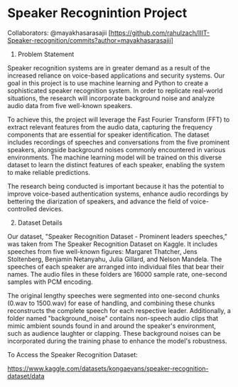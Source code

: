 # Speaker Recognintion Project

Collaborators: 
@mayakhasarasajii [https://github.com/rahulzach/IIIT-Speaker-recognition/commits?author=mayakhasarasajii]


1. Problem Statement

Speaker recognition systems are in greater demand as a result of the increased reliance on voice-based applications and security systems. Our goal in this project is to use machine learning and Python to create a sophisticated speaker recognition system. In order to replicate real-world situations, the research will incorporate background noise and analyze audio data from five well-known speakers.

To achieve this, the project will leverage the Fast Fourier Transform (FFT) to extract relevant features from the audio data, capturing the frequency components that are essential for speaker identification. The dataset includes recordings of speeches and conversations from the five prominent speakers, alongside background noises commonly encountered in various environments. The machine learning model will be trained on this diverse dataset to learn the distinct features of each speaker, enabling the system to make reliable predictions.

The research being conducted is important because it has the potential to improve voice-based authentication systems, enhance audio recordings by bettering the diarization of speakers, and advance the field of voice-controlled devices.

2. Dataset Details

Our dataset, "Speaker Recognition Dataset - Prominent leaders speeches," was taken from The Speaker Recognition Dataset on Kaggle. It includes speeches from five well-known figures: Margaret Thatcher, Jens Stoltenberg, Benjamin Netanyahu, Julia Gillard, and Nelson Mandela. The speeches of each speaker are arranged into individual files that bear their names. The audio files in these folders are 16000 sample rate, one-second samples with PCM encoding.

The original lengthy speeches were segmented into one-second chunks (0.wav to 1500.wav) for ease of handling, and combining these chunks reconstructs the complete speech for each respective leader. Additionally, a folder named "background_noise" contains non-speech audio clips that mimic ambient sounds found in and around the speaker's environment, such as audience laughter or clapping. These background noises can be incorporated during the training phase to enhance the model's robustness.

To Access the Speaker Recognition Dataset:

https://www.kaggle.com/datasets/kongaevans/speaker-recognition-dataset/data

